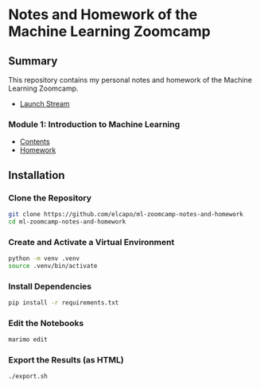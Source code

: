 # Notes and Homework of the Machine Learning Zoomcamp

## Summary

This repository contains my personal notes and homework of the Machine Learning Zoomcamp.

* [Launch Stream](./results/01-contents.html)

### Module 1: Introduction to Machine Learning

* [Contents](./results/module-1/01-contents.html)
* [Homework](./results/module-1/02-homework.html)

## Installation

### Clone the Repository

```bash
git clone https://github.com/elcapo/ml-zoomcamp-notes-and-homework
cd ml-zoomcamp-notes-and-homework
```

### Create and Activate a Virtual Environment

```bash
python -m venv .venv
source .venv/bin/activate
```

### Install Dependencies

```bash
pip install -r requirements.txt
```

### Edit the Notebooks

```bash
marimo edit
```

### Export the Results (as HTML)

```bash
./export.sh
```